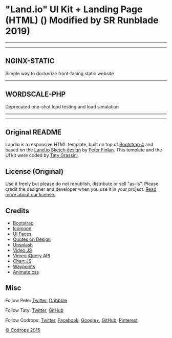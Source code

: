 # "Land.io" UI Kit + Landing Page (HTML) () Modified by SR Runblade 2019)

---
---

## NGINX-STATIC

Simple way to dockerize front-facing static website

---

## WORDSCALE-PHP

Deprecated one-shot load testing and load simulation

---
---

## Original README

Landio is a responsive HTML template, built on top of [Bootstrap 4](http://v4-alpha.getbootstrap.com/) and based on the [Land.io Sketch design](http://tympanus.net/codrops/2015/09/16/freebie-land-io-ui-kit-landing-page-design-sketch/) by [Peter Finlan](http://peterfinlan.com/). This template and the UI kit were coded by [Taty Grassini](http://tatygrassini.github.io/).

## License (Original)

Use it freely but please do not republish, distribute or sell "as-is". Please credit the designer and developer when you use it in your project. [Read more about our license.](http://tympanus.net/codrops/licensing/)

## Credits

*   [Bootstrap](http://getbootstrap.com/)
*   [Icomoon](https://icomoon.io/)
*   [UI Faces](http://uifaces.com/)
*   [Quotes on Design](http://quotesondesign.com/)
*   [Unsplash](https://unsplash.com/)
*   [Video JS](http://videojs.com/)
*   [Vimeo jQuery API](https://github.com/jrue/Vimeo-jQuery-API)
*   [Chart JS](http://www.chartjs.org/)
*   [Waypoints](https://github.com/imakewebthings/waypoints)
*   [Animate.css](https://daneden.github.io/animate.css/)

## Misc

Follow Pete: [Twitter](https://twitter.com/peterfinlan), [Dribbble](http://www.dribbble.com/peterfinlan)

Follow Taty: [Twitter](https://twitter.com/tatygrassini), [GitHub](https://github.com/tatygrassini)

Follow Codrops: [Twitter](http://www.twitter.com/codrops), [Facebook](http://www.facebook.com/pages/Codrops/159107397912), [Google+](https://plus.google.com/101095823814290637419), [GitHub](https://github.com/codrops), [Pinterest](http://www.pinterest.com/codrops/)

[© Codrops 2015](http://www.codrops.com)
